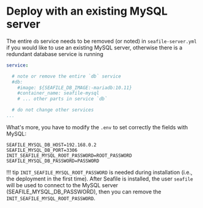 # Deploy with an existing MySQL server

The entire `db` service needs to be removed (or noted) in `seafile-server.yml` if you would like to use an existing MySQL server, otherwise there is a redundant database service is running 

```yml
service:

  # note or remove the entire `db` service
  #db:
    #image: ${SEAFILE_DB_IMAGE:-mariadb:10.11}
    #container_name: seafile-mysql
    # ... other parts in service `db`

  # do not change other services
...
```

What's more, you have to modify the `.env` to set correctly the fields with MySQL:

```env
SEAFILE_MYSQL_DB_HOST=192.168.0.2
SEAFILE_MYSQL_DB_PORT=3306
INIT_SEAFILE_MYSQL_ROOT_PASSWORD=ROOT_PASSWORD
SEAFILE_MYSQL_DB_PASSWORD=PASSWORD
```

!!! tip
    `INIT_SEAFILE_MYSQL_ROOT_PASSWORD` is needed during installation (i.e., the deployment in the first time). After Seafile is installed, the user `seafile` will be used to connect to the MySQL server (SEAFILE_MYSQL_DB_PASSWORD), then you can remove the `INIT_SEAFILE_MYSQL_ROOT_PASSWORD`.
